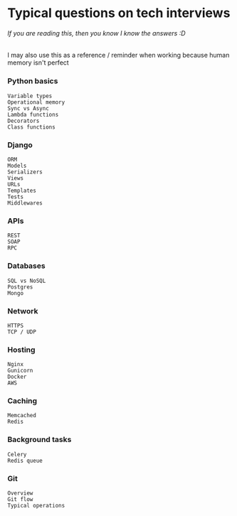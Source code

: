 # Typical questions on tech interviews
###### If you are reading this, then you know I know the answers :D
I may also use this as a reference / reminder when working because human memory isn't perfect

### Python basics
`Variable types`  
`Operational memory`  
`Sync vs Async`  
`Lambda functions`  
`Decorators`  
`Class functions`  

### Django
`ORM`  
`Models`  
`Serializers`  
`Views`  
`URLs`  
`Templates`  
`Tests`  
`Middlewares`  

### APIs
`REST`  
`SOAP`  
`RPC`  

### Databases
`SQL vs NoSQL`  
`Postgres`  
`Mongo`  

### Network
`HTTPS`  
`TCP / UDP`  

### Hosting
`Nginx`  
`Gunicorn`  
`Docker`  
`AWS`  

### Caching
`Memcached`  
`Redis`

### Background tasks
`Celery`  
`Redis queue`  

### Git
`Overview`  
`Git flow`  
`Typical operations`  
